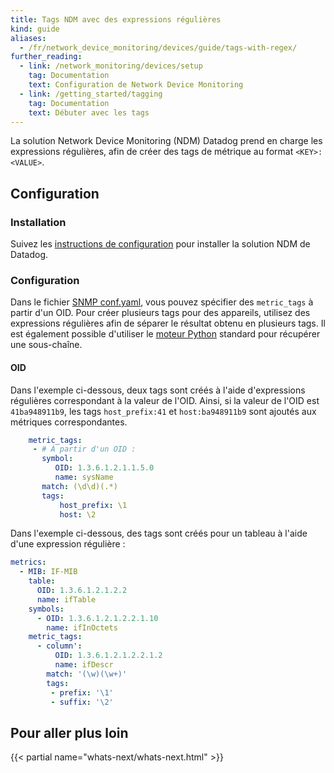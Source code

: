 ```yaml
---
title: Tags NDM avec des expressions régulières
kind: guide
aliases:
  - /fr/network_device_monitoring/devices/guide/tags-with-regex/
further_reading:
  - link: /network_monitoring/devices/setup
    tag: Documentation
    text: Configuration de Network Device Monitoring
  - link: /getting_started/tagging
    tag: Documentation
    text: Débuter avec les tags
---
```

La solution Network Device Monitoring (NDM) Datadog prend en charge les expressions régulières, afin de créer des tags de métrique au format `<KEY>:<VALUE>`.

## Configuration

### Installation

Suivez les [instructions de configuration][1] pour installer la solution NDM de Datadog.

### Configuration

Dans le fichier [SNMP conf.yaml][2], vous pouvez spécifier des `metric_tags` à partir d'un OID. Pour créer plusieurs tags pour des appareils, utilisez des expressions régulières afin de séparer le résultat obtenu en plusieurs tags. Il est également possible d'utiliser le [moteur Python][3] standard pour récupérer une sous-chaîne.

#### OID

Dans l'exemple ci-dessous, deux tags sont créés à l'aide d'expressions régulières correspondant à la valeur de l'OID. Ainsi, si la valeur de l'OID est `41ba948911b9`, les tags `host_prefix:41` et `host:ba948911b9` sont ajoutés aux métriques correspondantes.

```yaml
    metric_tags:
     - # À partir d'un OID :
       symbol:
          OID: 1.3.6.1.2.1.1.5.0
          name: sysName
       match: (\d\d)(.*)
       tags:
           host_prefix: \1
           host: \2
```

Dans l'exemple ci-dessous, des tags sont créés pour un tableau à l'aide d'une expression régulière :

```yaml
metrics:
  - MIB: IF-MIB
    table:
      OID: 1.3.6.1.2.1.2.2
      name: ifTable
    symbols:
      - OID: 1.3.6.1.2.1.2.2.1.10
        name: ifInOctets
    metric_tags:
      - column':
          OID: 1.3.6.1.2.1.2.2.1.2
          name: ifDescr
        match: '(\w)(\w+)'
        tags:
         - prefix: '\1'
         - suffix: '\2'
```

## Pour aller plus loin

{{< partial name="whats-next/whats-next.html" >}}


[1]: /fr/network_monitoring/devices/setup
[2]: https://github.com/DataDog/integrations-core/blob/master/snmp/datadog_checks/snmp/data/conf.yaml.example
[3]: https://docs.python.org/3/library/re.html
